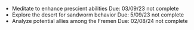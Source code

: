 - Meditate to enhance prescient abilities Due: 03/09/23 not complete
- Explore the desert for sandworm behavior Due: 5/09/23 not complete
- Analyze potential allies among the Fremen Due: 02/08/24 not complete


